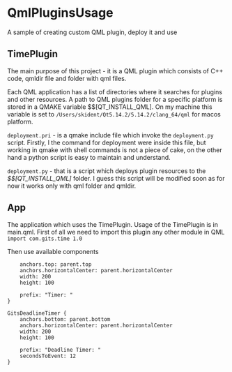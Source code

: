 # QmlPluginsUsage
A sample of creating custom QML plugin, deploy it and use

## TimePlugin
The main purpose of this project - it is a QML plugin which consists of C++ code, qmldir file and folder with qml files.

Each QML application has a list of directories where it searches for plugins and other resources. A path to QML plugins folder for a specific platform is stored in a QMAKE variable $$[QT_INSTALL_QML]. On my machine this variable is set to `/Users/skident/Qt5.14.2/5.14.2/clang_64/qml` for macos platform.

`deployment.pri` - is a qmake include file which invoke the `deployment.py` script. Firstly, I the command for deployment were inside this file, but working in qmake with shell commands is not a piece of cake, on the other hand a python script is easy to maintain and understand. 

`deployment.py` - that is a script which deploys plugin resources to the _$$[QT_INSTALL_QML]_ folder. I guess this script will be modified soon as for now it works only with qml folder and qmldir.

## App
The application which uses the TimePlugin. 
Usage of the TimePlugin is in main.qml. First of all we need to import this plugin any other module in QML
`import com.gits.time 1.0`

Then use available components
```GitsTimer {
    anchors.top: parent.top
    anchors.horizontalCenter: parent.horizontalCenter
    width: 200
    height: 100

    prefix: "Timer: "
}

GitsDeadlineTimer {
    anchors.bottom: parent.bottom
    anchors.horizontalCenter: parent.horizontalCenter
    width: 200
    height: 100

    prefix: "Deadline Timer: "
    secondsToEvent: 12
}
```

